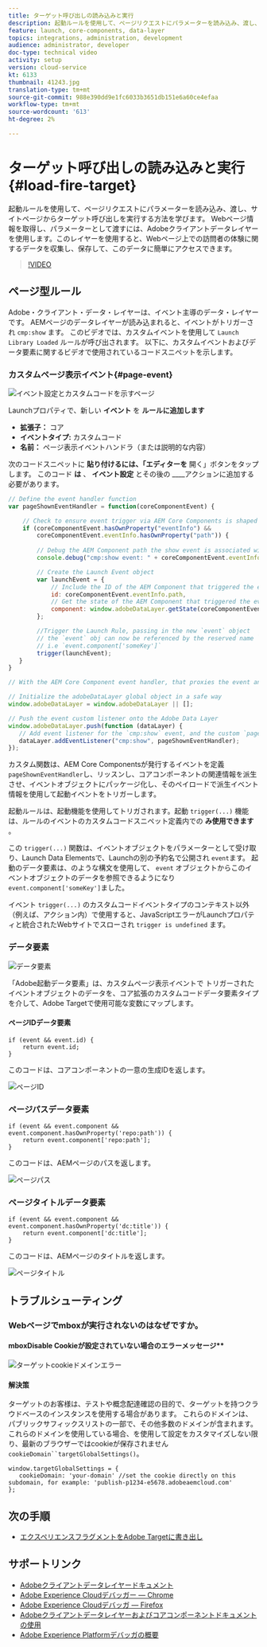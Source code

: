 ```yaml
---
title: ターゲット呼び出しの読み込みと実行
description: 起動ルールを使用して、ページリクエストにパラメーターを読み込み、渡し、サイトページからターゲット呼び出しを実行する方法を学びます。 ページ情報を取得し、パラメーターとして渡すには、Adobeクライアントデータレイヤーを使用します。このレイヤーを使用すると、Webページ上での訪問者の体験に関するデータを収集して保存でき、このデータに簡単にアクセスできます。
feature: launch, core-components, data-layer
topics: integrations, administration, development
audience: administrator, developer
doc-type: technical video
activity: setup
version: cloud-service
kt: 6133
thumbnail: 41243.jpg
translation-type: tm+mt
source-git-commit: 988e390dd9e1fc6033b3651db151e6a60ce4efaa
workflow-type: tm+mt
source-wordcount: '613'
ht-degree: 2%

---
```



# ターゲット呼び出しの読み込みと実行 {#load-fire-target}

起動ルールを使用して、ページリクエストにパラメーターを読み込み、渡し、サイトページからターゲット呼び出しを実行する方法を学びます。 Webページ情報を取得し、パラメーターとして渡すには、Adobeクライアントデータレイヤーを使用します。このレイヤーを使用すると、Webページ上での訪問者の体験に関するデータを収集し、保存して、このデータに簡単にアクセスできます。

>[!VIDEO](https://video.tv.adobe.com/v/41243?quality=12&learn=on)

## ページ型ルール

Adobe・クライアント・データ・レイヤーは、イベント主導のデータ・レイヤーです。 AEMページのデータレイヤーが読み込まれると、イベントがトリガーされ `cmp:show` ます。 このビデオでは、カスタムイベントを使用して `Launch Library Loaded` ルールが呼び出されます。 以下に、カスタムイベントおよびデータ要素に関するビデオで使用されているコードスニペットを示します。

### カスタムページ表示イベント{#page-event}

![イベント設定とカスタムコードを示すページ](assets/load-and-fire-target-call.png)

Launchプロパティで、新しい **イベント** を **ルールに追加します**

+ __拡張子：__ コア
+ __イベントタイプ:__ カスタムコード
+ __名前：__ ページ表示イベントハンドラ（または説明的な内容）

次のコードスニペットに __貼り付けるには、「エディターを__ 開く」ボタンをタップします。 このコード __は__ 、 __イベント設定__ とその後の ____&#x200B;アクションに追加する必要があります。

```javascript
// Define the event handler function
var pageShownEventHandler = function(coreComponentEvent) {

    // Check to ensure event trigger via AEM Core Components is shaped correctly
    if (coreComponentEvent.hasOwnProperty("eventInfo") && 
        coreComponentEvent.eventInfo.hasOwnProperty("path")) {
    
        // Debug the AEM Component path the show event is associated with
        console.debug("cmp:show event: " + coreComponentEvent.eventInfo.path);

        // Create the Launch Event object
        var launchEvent = {
            // Include the ID of the AEM Component that triggered the event
            id: coreComponentEvent.eventInfo.path,
            // Get the state of the AEM Component that triggered the event           
            component: window.adobeDataLayer.getState(coreComponentEvent.eventInfo.path)
        };

        //Trigger the Launch Rule, passing in the new `event` object
        // the `event` obj can now be referenced by the reserved name `event` by other Launch data elements
        // i.e `event.component['someKey']`
        trigger(launchEvent);
   }
}

// With the AEM Core Component event handler, that proxies the event and relevant information to Adobe Launch, defined above...

// Initialize the adobeDataLayer global object in a safe way
window.adobeDataLayer = window.adobeDataLayer || [];

// Push the event custom listener onto the Adobe Data Layer
window.adobeDataLayer.push(function (dataLayer) {
   // Add event listener for the `cmp:show` event, and the custom `pageShownEventHandler` function as the callback
   dataLayer.addEventListener("cmp:show", pageShownEventHandler);
});
```

カスタム関数は、AEM Core Componentsが発行するイベントを定義 `pageShownEventHandler`し、リッスンし、コアコンポーネントの関連情報を派生させ、イベントオブジェクトにパッケージ化し、そのペイロードで派生イベント情報を使用して起動イベントをトリガーします。

起動ルールは、起動機能を使用してトリガされます。起動 `trigger(...)` 機能は、ルールのイベントのカスタムコードスニペット定義内での __み使用できます__ 。

この `trigger(...)` 関数は、イベントオブジェクトをパラメーターとして受け取り、Launch Data Elementsで、Launchの別の予約名で公開され `event`ます。 起動のデータ要素は、のような構文を使用して、 `event` オブジェクトからこのイベントオブジェクトのデータを参照できるようになり `event.component['someKey']`ました。

イベント `trigger(...)` のカスタムコードイベントタイプのコンテキスト以外（例えば、アクション内）で使用すると、JavaScriptエラーがLaunchプロパティと統合されたWebサイトでスローされ `trigger is undefined` ます。


### データ要素

![データ要素](assets/data-elements.png)

「Adobe起動データ要素」は、カスタムページ表示イベントで [](#page-event) トリガーされたイベントオブジェクトのデータを、コア拡張のカスタムコードデータ要素タイプを介して、Adobe Targetで使用可能な変数にマップします。

#### ページIDデータ要素

```
if (event && event.id) {
    return event.id;
}
```

このコードは、コアコンポーネントの一意の生成IDを返します。

![ページID](assets/pageid.png)

### ページパスデータ要素

```
if (event && event.component && event.component.hasOwnProperty('repo:path')) {
    return event.component['repo:path'];
}
```

このコードは、AEMページのパスを返します。

![ページパス](assets/pagepath.png)

### ページタイトルデータ要素

```
if (event && event.component && event.component.hasOwnProperty('dc:title')) {
    return event.component['dc:title'];
}
```

このコードは、AEMページのタイトルを返します。

![ページタイトル](assets/pagetitle.png)

## トラブルシューティング

### Webページでmboxが実行されないのはなぜですか。

#### mboxDisable Cookieが設定されていない場合のエラーメッセージ**

![ターゲットcookieドメインエラー](assets/target-cookie-error.png)

#### 解決策

ターゲットのお客様は、テストや概念配達確認の目的で、ターゲットを持つクラウドベースのインスタンスを使用する場合があります。 これらのドメインは、パブリックサフィックスリストの一部で、その他多数のドメインが含まれます。
これらのドメインを使用している場合、を使用して設定をカスタマイズしない限り、最新のブラウザーではcookieが保存されません `cookieDomain``targetGlobalSettings()`。

```
window.targetGlobalSettings = {  
   cookieDomain: 'your-domain' //set the cookie directly on this subdomain, for example: 'publish-p1234-e5678.adobeaemcloud.com'
};
```

## 次の手順

+ [エクスペリエンスフラグメントをAdobe Targetに書き出し](./export-experience-fragment-target.md)

## サポートリンク

+ [Adobeクライアントデータレイヤードキュメント](https://github.com/adobe/adobe-client-data-layer/wiki)
+ [Adobe Experience Cloudデバッガー — Chrome](https://chrome.google.com/webstore/detail/adobe-experience-cloud-de/ocdmogmohccmeicdhlhhgepeaijenapj)
+ [Adobe Experience Cloudデバッガ — Firefox](https://addons.mozilla.org/en-US/firefox/addon/adobe-experience-platform-dbg/)
+ [Adobeクライアントデータレイヤーおよびコアコンポーネントドキュメントの使用](https://docs.adobe.com/content/help/en/experience-manager-core-components/using/developing/data-layer/overview.html)
+ [Adobe Experience Platformデバッガの概要](https://docs.adobe.com/content/help/en/platform-learn/tutorials/data-ingestion/web-sdk/introduction-to-the-experience-platform-debugger.html)